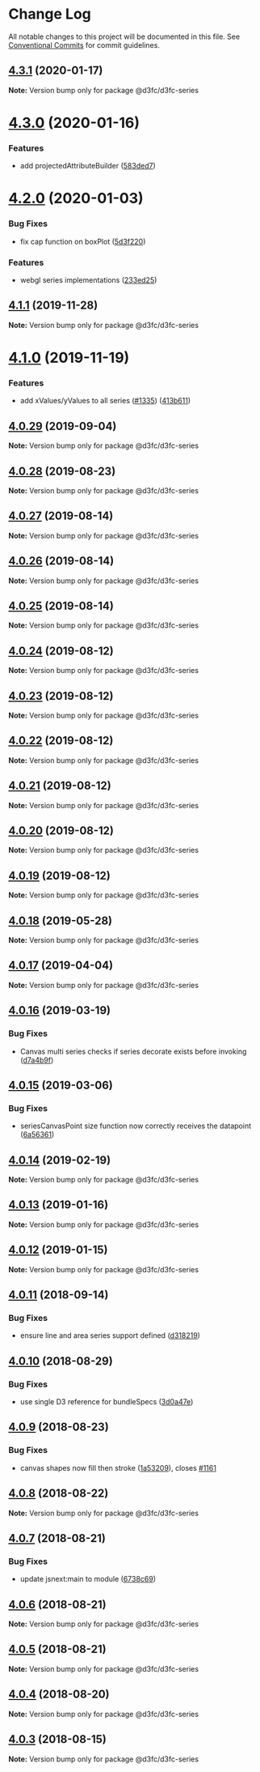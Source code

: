 # Change Log

All notable changes to this project will be documented in this file.
See [Conventional Commits](https://conventionalcommits.org) for commit guidelines.

## [4.3.1](https://github.com/d3fc/d3fc/compare/@d3fc/d3fc-series@4.3.0...@d3fc/d3fc-series@4.3.1) (2020-01-17)

**Note:** Version bump only for package @d3fc/d3fc-series





# [4.3.0](https://github.com/d3fc/d3fc/compare/@d3fc/d3fc-series@4.2.0...@d3fc/d3fc-series@4.3.0) (2020-01-16)


### Features

* add projectedAttributeBuilder ([583ded7](https://github.com/d3fc/d3fc/commit/583ded7))





# [4.2.0](https://github.com/d3fc/d3fc/compare/@d3fc/d3fc-series@4.1.1...@d3fc/d3fc-series@4.2.0) (2020-01-03)


### Bug Fixes

* fix cap function on boxPlot ([5d3f220](https://github.com/d3fc/d3fc/commit/5d3f220))


### Features

* webgl series implementations ([233ed25](https://github.com/d3fc/d3fc/commit/233ed25))





## [4.1.1](https://github.com/d3fc/d3fc/compare/@d3fc/d3fc-series@4.1.0...@d3fc/d3fc-series@4.1.1) (2019-11-28)

**Note:** Version bump only for package @d3fc/d3fc-series





# [4.1.0](https://github.com/d3fc/d3fc/compare/@d3fc/d3fc-series@4.0.29...@d3fc/d3fc-series@4.1.0) (2019-11-19)


### Features

* add xValues/yValues to all series ([#1335](https://github.com/d3fc/d3fc/issues/1335)) ([413b611](https://github.com/d3fc/d3fc/commit/413b611))





## [4.0.29](https://github.com/d3fc/d3fc/compare/@d3fc/d3fc-series@4.0.28...@d3fc/d3fc-series@4.0.29) (2019-09-04)

**Note:** Version bump only for package @d3fc/d3fc-series





<a name="4.0.28"></a>
## [4.0.28](https://github.com/d3fc/d3fc/compare/@d3fc/d3fc-series@4.0.27...@d3fc/d3fc-series@4.0.28) (2019-08-23)




**Note:** Version bump only for package @d3fc/d3fc-series

<a name="4.0.27"></a>
## [4.0.27](https://github.com/d3fc/d3fc/compare/@d3fc/d3fc-series@4.0.26...@d3fc/d3fc-series@4.0.27) (2019-08-14)




**Note:** Version bump only for package @d3fc/d3fc-series

<a name="4.0.26"></a>
## [4.0.26](https://github.com/d3fc/d3fc/compare/@d3fc/d3fc-series@4.0.25...@d3fc/d3fc-series@4.0.26) (2019-08-14)




**Note:** Version bump only for package @d3fc/d3fc-series

<a name="4.0.25"></a>
## [4.0.25](https://github.com/d3fc/d3fc/compare/@d3fc/d3fc-series@4.0.24...@d3fc/d3fc-series@4.0.25) (2019-08-14)




**Note:** Version bump only for package @d3fc/d3fc-series

<a name="4.0.24"></a>
## [4.0.24](https://github.com/d3fc/d3fc/compare/@d3fc/d3fc-series@4.0.23...@d3fc/d3fc-series@4.0.24) (2019-08-12)




**Note:** Version bump only for package @d3fc/d3fc-series

<a name="4.0.23"></a>
## [4.0.23](https://github.com/d3fc/d3fc/compare/@d3fc/d3fc-series@4.0.22...@d3fc/d3fc-series@4.0.23) (2019-08-12)




**Note:** Version bump only for package @d3fc/d3fc-series

<a name="4.0.22"></a>
## [4.0.22](https://github.com/d3fc/d3fc/compare/@d3fc/d3fc-series@4.0.21...@d3fc/d3fc-series@4.0.22) (2019-08-12)




**Note:** Version bump only for package @d3fc/d3fc-series

<a name="4.0.21"></a>
## [4.0.21](https://github.com/d3fc/d3fc/compare/@d3fc/d3fc-series@4.0.20...@d3fc/d3fc-series@4.0.21) (2019-08-12)




**Note:** Version bump only for package @d3fc/d3fc-series

<a name="4.0.20"></a>
## [4.0.20](https://github.com/d3fc/d3fc/compare/@d3fc/d3fc-series@4.0.19...@d3fc/d3fc-series@4.0.20) (2019-08-12)




**Note:** Version bump only for package @d3fc/d3fc-series

<a name="4.0.19"></a>
## [4.0.19](https://github.com/d3fc/d3fc/compare/@d3fc/d3fc-series@4.0.18...@d3fc/d3fc-series@4.0.19) (2019-08-12)




**Note:** Version bump only for package @d3fc/d3fc-series

<a name="4.0.18"></a>
## [4.0.18](https://github.com/d3fc/d3fc/compare/@d3fc/d3fc-series@4.0.17...@d3fc/d3fc-series@4.0.18) (2019-05-28)




**Note:** Version bump only for package @d3fc/d3fc-series

<a name="4.0.17"></a>
## [4.0.17](https://github.com/d3fc/d3fc/compare/@d3fc/d3fc-series@4.0.16...@d3fc/d3fc-series@4.0.17) (2019-04-04)




**Note:** Version bump only for package @d3fc/d3fc-series

<a name="4.0.16"></a>
## [4.0.16](https://github.com/d3fc/d3fc/compare/@d3fc/d3fc-series@4.0.15...@d3fc/d3fc-series@4.0.16) (2019-03-19)


### Bug Fixes

* Canvas multi series checks if series decorate exists before invoking ([d7a4b9f](https://github.com/d3fc/d3fc/commit/d7a4b9f))




<a name="4.0.15"></a>
## [4.0.15](https://github.com/d3fc/d3fc/compare/@d3fc/d3fc-series@4.0.14...@d3fc/d3fc-series@4.0.15) (2019-03-06)


### Bug Fixes

* seriesCanvasPoint size function now correctly receives the datapoint ([6a56361](https://github.com/d3fc/d3fc/commit/6a56361))




<a name="4.0.14"></a>
## [4.0.14](https://github.com/d3fc/d3fc/compare/@d3fc/d3fc-series@4.0.13...@d3fc/d3fc-series@4.0.14) (2019-02-19)




**Note:** Version bump only for package @d3fc/d3fc-series

<a name="4.0.13"></a>
## [4.0.13](https://github.com/d3fc/d3fc/compare/@d3fc/d3fc-series@4.0.12...@d3fc/d3fc-series@4.0.13) (2019-01-16)




**Note:** Version bump only for package @d3fc/d3fc-series

<a name="4.0.12"></a>
## [4.0.12](https://github.com/d3fc/d3fc/compare/@d3fc/d3fc-series@4.0.11...@d3fc/d3fc-series@4.0.12) (2019-01-15)




**Note:** Version bump only for package @d3fc/d3fc-series

<a name="4.0.11"></a>
## [4.0.11](https://github.com/d3fc/d3fc/compare/@d3fc/d3fc-series@4.0.10...@d3fc/d3fc-series@4.0.11) (2018-09-14)


### Bug Fixes

* ensure line and area series support defined ([d318219](https://github.com/d3fc/d3fc/commit/d318219))




<a name="4.0.10"></a>
## [4.0.10](https://github.com/d3fc/d3fc/compare/@d3fc/d3fc-series@4.0.9...@d3fc/d3fc-series@4.0.10) (2018-08-29)


### Bug Fixes

* use single D3 reference for bundleSpecs ([3d0a47e](https://github.com/d3fc/d3fc/commit/3d0a47e))




<a name="4.0.9"></a>
## [4.0.9](https://github.com/d3fc/d3fc/compare/@d3fc/d3fc-series@4.0.8...@d3fc/d3fc-series@4.0.9) (2018-08-23)


### Bug Fixes

* canvas shapes now fill then stroke ([1a53209](https://github.com/d3fc/d3fc/commit/1a53209)), closes [#1161](https://github.com/d3fc/d3fc/issues/1161)




<a name="4.0.8"></a>
## [4.0.8](https://github.com/d3fc/d3fc/compare/@d3fc/d3fc-series@4.0.7...@d3fc/d3fc-series@4.0.8) (2018-08-22)




**Note:** Version bump only for package @d3fc/d3fc-series

<a name="4.0.7"></a>
## [4.0.7](https://github.com/d3fc/d3fc/compare/@d3fc/d3fc-series@4.0.6...@d3fc/d3fc-series@4.0.7) (2018-08-21)


### Bug Fixes

* update jsnext:main to module ([6738c69](https://github.com/d3fc/d3fc/commit/6738c69))




<a name="4.0.6"></a>
## [4.0.6](https://github.com/d3fc/d3fc/compare/@d3fc/d3fc-series@4.0.5...@d3fc/d3fc-series@4.0.6) (2018-08-21)




**Note:** Version bump only for package @d3fc/d3fc-series

<a name="4.0.5"></a>
## [4.0.5](https://github.com/d3fc/d3fc-series/compare/@d3fc/d3fc-series@4.0.4...@d3fc/d3fc-series@4.0.5) (2018-08-21)




**Note:** Version bump only for package @d3fc/d3fc-series

<a name="4.0.4"></a>
## [4.0.4](https://github.com/d3fc/d3fc/compare/@d3fc/d3fc-series@4.0.3...@d3fc/d3fc-series@4.0.4) (2018-08-20)




**Note:** Version bump only for package @d3fc/d3fc-series

<a name="4.0.3"></a>
## [4.0.3](https://github.com/d3fc/d3fc/compare/@d3fc/d3fc-series@4.0.2...@d3fc/d3fc-series@4.0.3) (2018-08-15)




**Note:** Version bump only for package @d3fc/d3fc-series
